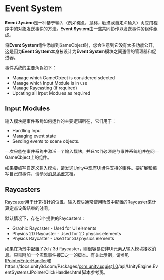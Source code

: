 # Event System
**Event System**是一种基于输入（例如键盘，鼠标，触摸或自定义输入）向应用程序中的对象发送事件的方法。**Event System**由一些共同协作以发送事件的组件组成。

将**Event System**组件添加到GameObject时，您会注意到它没有太多功能公开，这是因为**Event System**本身被设计为**Event System**模块之间通信的管理器和促进器。

事件系统的主要角色如下：
* Manage which GameObject is considered selected
* Manage which Input Module is in use
* Manage Raycasting (if required)
* Updating all Input Modules as required

## Input Modules
输入模块是事件系统如何运作的主要逻辑所在，它们用于：
* Handling Input
* Managing event state
* Sending events to scene objects.

一次只能在事件系统中激活一个输入模块，并且它们必须是与事件系统组件在同一GameObject上的组件。

如果要编写自定义输入模块，请发送Unity中现有UI组件支持的事件。要扩展和编写自己的事件，请参阅[消息系统](https://docs.unity3d.com/Packages/com.unity.ugui@1.0/manual/MessagingSystem.html)文档。

## Raycasters
Raycaster用于计算指针的位置。输入模块通常使用场景中配置的Raycaster来计算定点设备结束的时间。

默认情况下，存在3个提供的Raycasters：
* Graphic Raycaster - Used for UI elements
* Physics 2D Raycaster - Used for 2D physics elements
* Physics Raycaster - Used for 3D physics elements

如果在场景中配置了2d / 3d Raycaster，则很容易使非UI元素从输入模块接收消息。只需附加一个实现事件接口之一的脚本。有关此示例，请参见[IPointerEnterHandler](https://docs.unity3d.com/Packages/com.unity.ugui@1.0/api/UnityEngine.EventSystems.IPointerEnterHandler.html)和https://docs.unity3d.com/Packages/com.unity.ugui@1.0/api/UnityEngine.EventSystems.IPointerClickHandler.html
脚本参考页。